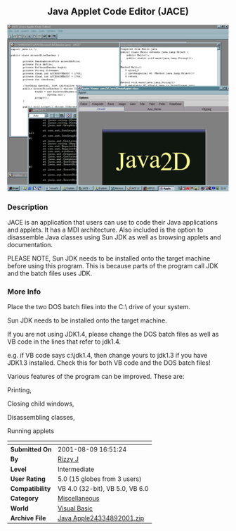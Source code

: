 ﻿<div align="center">

## Java Applet Code Editor \(JACE\)

<img src="PIC20018912317126.jpg">
</div>

### Description

JACE is an application that users can use to code their Java applications and applets. It has a MDI architecture. Also included is the option to disassemble Java classes using Sun JDK as well as browsing applets and documentation.

PLEASE NOTE, Sun JDK needs to be installed onto the target machine before using this program. This is because parts of the program call JDK and the batch files uses JDK.
 
### More Info
 
Place the two DOS batch files into the C:\ drive of your system.

Sun JDK needs to be installed onto the target machine.

If you are not using JDK1.4, please change the DOS batch files as well as VB code in the lines that refer to jdk1.4.

e.g. if VB code says c:\jdk1.4, then change yours to jdk1.3 if you have JDK1.3 installed. Check this for both VB code and the DOS batch files!

Various features of the program can be improved. These are:

Printing,

Closing child windows,

Disassembling classes,

Running applets


<span>             |<span>
---                |---
**Submitted On**   |2001-08-09 16:51:24
**By**             |[Rizzy J](https://github.com/Planet-Source-Code/PSCIndex/blob/master/ByAuthor/rizzy-j.md)
**Level**          |Intermediate
**User Rating**    |5.0 (15 globes from 3 users)
**Compatibility**  |VB 4\.0 \(32\-bit\), VB 5\.0, VB 6\.0
**Category**       |[Miscellaneous](https://github.com/Planet-Source-Code/PSCIndex/blob/master/ByCategory/miscellaneous__1-1.md)
**World**          |[Visual Basic](https://github.com/Planet-Source-Code/PSCIndex/blob/master/ByWorld/visual-basic.md)
**Archive File**   |[Java Apple24334892001\.zip](https://github.com/Planet-Source-Code/rizzy-j-java-applet-code-editor-jace__1-26018/archive/master.zip)








